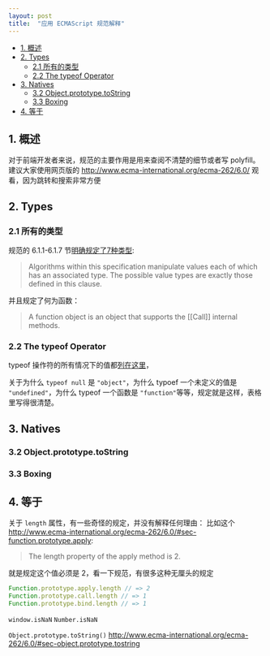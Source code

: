```yaml
---
layout: post
title:  "应用 ECMAScript 规范解释"
---
```


- [1. 概述](#1-%E6%A6%82%E8%BF%B0)
- [2. Types](#2-types)
  - [2.1 所有的类型](#21-%E6%89%80%E6%9C%89%E7%9A%84%E7%B1%BB%E5%9E%8B)
  - [2.2 The typeof Operator](#22-the-typeof-operator)
- [3. Natives](#3-natives)
  - [3.2 Object.prototype.toString](#32-objectprototypetostring)
  - [3.3 Boxing](#33-boxing)
- [4. 等于](#4-%E7%AD%89%E4%BA%8E)

## 1. 概述

对于前端开发者来说，规范的主要作用是用来查阅不清楚的细节或者写 polyfill。
建议大家使用网页版的 <http://www.ecma-international.org/ecma-262/6.0/> 观看，因为跳转和搜索非常方便

## 2. Types

### 2.1 所有的类型

规范的 6.1.1-6.1.7 节[明确规定了7种类型](http://www.ecma-international.org/ecma-262/6.0/#sec-ecmascript-language-types): 

> Algorithms within this specification manipulate values each of which has an associated type. The possible value types are exactly those defined in this clause. 

并且规定了何为函数： 

> A function object is an object that supports the [[Call]] internal methods.

### 2.2  The typeof Operator

typeof 操作符的所有情况下的值都[列在这里](<http://www.ecma-international.org/ecma-262/6.0/#sec-typeof-operator>)，

关于为什么  `typeof null` 是 `"object"`，为什么 typoef 一个未定义的值是 `"undefined"`，为什么  typeof 一个函数是 `"function"`等等，规定就是这样，表格里写得很清楚。




## 3. Natives

### 3.2 Object.prototype.toString
### 3.3 Boxing

## 4. 等于
关于 `length` 属性，有一些奇怪的规定，并没有解释任何理由：
比如这个 <http://www.ecma-international.org/ecma-262/6.0/#sec-function.prototype.apply>: 

> The length property of the apply method is 2.

就是规定这个值必须是 2，看一下规范，有很多这种无厘头的规定

```javascript
Function.prototype.apply.length // => 2
Function.prototype.call.length // => 1
Function.prototype.bind.length // => 1
```


`window.isNaN` `Number.isNaN`

`Object.prototype.toString()` http://www.ecma-international.org/ecma-262/6.0/#sec-object.prototype.tostring
